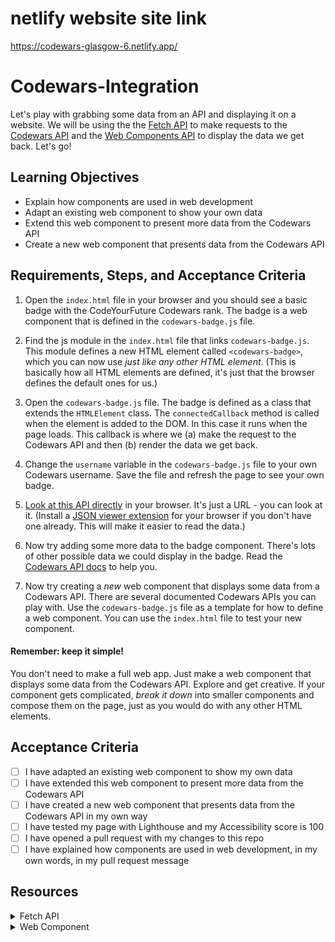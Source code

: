 # netlify website site link

https://codewars-glasgow-6.netlify.app/

# Codewars-Integration

Let's play with grabbing some data from an API and displaying it on a website. We will be using the the [Fetch API](https://developer.mozilla.org/en-US/docs/Web/API/Fetch_API) to make requests to the [Codewars API](https://dev.codewars.com/#get-user) and the [Web Components API](https://developer.mozilla.org/en-US/docs/Web/Web_Components) to display the data we get back. Let's go!

## Learning Objectives

- Explain how components are used in web development
- Adapt an existing web component to show your own data
- Extend this web component to present more data from the Codewars API
- Create a new web component that presents data from the Codewars API

## Requirements, Steps, and Acceptance Criteria

1. Open the `index.html` file in your browser and you should see a basic badge with the CodeYourFuture Codewars rank. The badge is a web component that is defined in the `codewars-badge.js` file.

2. Find the js module in the `index.html` file that links `codewars-badge.js`. This module defines a new HTML element called `<codewars-badge>`, which you can now use _just like any other HTML element_. (This is basically how all HTML elements are defined, it's just that the browser defines the default ones for us.)

3. Open the `codewars-badge.js` file. The badge is defined as a class that extends the `HTMLElement` class. The `connectedCallback` method is called when the element is added to the DOM. In this case it runs when the page loads. This callback is where we (a) make the request to the Codewars API and then (b) render the data we get back.

4. Change the `username` variable in the `codewars-badge.js` file to your own Codewars username. Save the file and refresh the page to see your own badge.

5. [Look at this API directly](https://www.codewars.com/api/v1/users/CodeYourFuture) in your browser. It's just a URL - you can look at it. (Install a [JSON viewer extension](https://chrome.google.com/webstore/detail/json-viewer/gbmdgpbipfallnflgajpaliibnhdgobh) for your browser if you don't have one already. This will make it easier to read the data.)

6. Now try adding some more data to the badge component. There's lots of other possible data we could display in the badge. Read the [Codewars API docs](https://dev.codewars.com/#get-user) to help you.

7. Now try creating a _new_ web component that displays some data from a Codewars API. There are several documented Codewars APIs you can play with. Use the `codewars-badge.js` file as a template for how to define a web component. You can use the `index.html` file to test your new component.

#### Remember: keep it simple!

You don't need to make a full web app. Just make a web component that displays some data from the Codewars API. Explore and get creative. If your component gets complicated, _break it down_ into smaller components and compose them on the page, just as you would do with any other HTML elements.

## Acceptance Criteria

- [ ] I have adapted an existing web component to show my own data
- [ ] I have extended this web component to present more data from the Codewars API
- [ ] I have created a new web component that presents data from the Codewars API in my own way
- [ ] I have tested my page with Lighthouse and my Accessibility score is 100
- [ ] I have opened a pull request with my changes to this repo
- [ ] I have explained how components are used in web development, in my own words, in my pull request message

## Resources

<details>
<summary>Fetch API</summary>
Fetch API is a way for computer programs (like websites) to talk to each other and share information.

Think of Fetch as your new puppy. Send fetch to an API and tell it to fetch you some data. Fetch! Then _await_ your response. Fetch will dash back to you, panting, with the data you requested, or an error if something went wrong. This is your response. Stuff that response into a variable and do whatever you want with it.

=> https://developer.mozilla.org/en-US/docs/Web/API/fetch

This is how your Codewars progress is tracked automatically by CYF. We use the Fetch API to make requests to the Codewars API and then we record your points in the trainee tracker. You could make your own tracker if you wanted to!

</details>
<details>
<summary>Web Component</summary>

### What is a web component?

If you want HTML to do something that it doesn't do by default, you can write your own custom HTML element. This is called a [web component](https://www.webcomponents.org/introduction).

### ...What is a component?

A component is a reusable, self-contained piece of code. Components are like lego blocks you can build websites with. Most websites are made by "composing" components in this way.

### Are all websites built with web components?

Nope! React components are written with React, Twig components are written with Twig, etc. Components are not a specific technology, they are a concept. Everywhere in programming we look to break down our code into small, reusable pieces. Web components are a way to do this with HTML.

</details>
